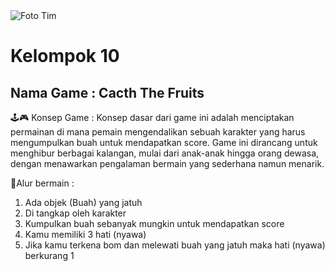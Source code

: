 <img src="https://github.com/RizkyFirmansyah-com/-tim/blob/main/tim.png" alt="Foto Tim">


# Kelompok 10


## Nama Game : Cacth The Fruits


🕹️🎮 Konsep Game : Konsep dasar dari game ini adalah menciptakan permainan di mana pemain mengendalikan sebuah karakter yang harus mengumpulkan buah untuk mendapatkan score.
Game ini dirancang untuk menghibur berbagai kalangan, mulai dari anak-anak hingga orang dewasa, dengan menawarkan pengalaman bermain yang sederhana namun menarik.

👣Alur bermain : 
1. Ada objek (Buah) yang jatuh
2. Di tangkap oleh karakter
3. Kumpulkan buah sebanyak mungkin untuk mendapatkan score
4. Kamu memiliki 3 hati (nyawa)
5. Jika kamu terkena bom dan melewati buah yang jatuh maka hati (nyawa) berkurang 1



